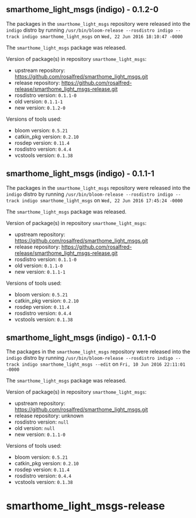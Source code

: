 ## smarthome_light_msgs (indigo) - 0.1.2-0

The packages in the `smarthome_light_msgs` repository were released into the `indigo` distro by running `/usr/bin/bloom-release --rosdistro indigo --track indigo smarthome_light_msgs` on `Wed, 22 Jun 2016 18:10:47 -0000`

The `smarthome_light_msgs` package was released.

Version of package(s) in repository `smarthome_light_msgs`:

- upstream repository: https://github.com/rosalfred/smarthome_light_msgs.git
- release repository: https://github.com/rosalfred-release/smarthome_light_msgs-release.git
- rosdistro version: `0.1.1-0`
- old version: `0.1.1-1`
- new version: `0.1.2-0`

Versions of tools used:

- bloom version: `0.5.21`
- catkin_pkg version: `0.2.10`
- rosdep version: `0.11.4`
- rosdistro version: `0.4.4`
- vcstools version: `0.1.38`


## smarthome_light_msgs (indigo) - 0.1.1-1

The packages in the `smarthome_light_msgs` repository were released into the `indigo` distro by running `/usr/bin/bloom-release --rosdistro indigo --track indigo smarthome_light_msgs` on `Wed, 22 Jun 2016 17:45:24 -0000`

The `smarthome_light_msgs` package was released.

Version of package(s) in repository `smarthome_light_msgs`:

- upstream repository: https://github.com/rosalfred/smarthome_light_msgs.git
- release repository: https://github.com/rosalfred-release/smarthome_light_msgs-release.git
- rosdistro version: `0.1.1-0`
- old version: `0.1.1-0`
- new version: `0.1.1-1`

Versions of tools used:

- bloom version: `0.5.21`
- catkin_pkg version: `0.2.10`
- rosdep version: `0.11.4`
- rosdistro version: `0.4.4`
- vcstools version: `0.1.38`


## smarthome_light_msgs (indigo) - 0.1.1-0

The packages in the `smarthome_light_msgs` repository were released into the `indigo` distro by running `/usr/bin/bloom-release --rosdistro indigo --track indigo smarthome_light_msgs --edit` on `Fri, 10 Jun 2016 22:11:01 -0000`

The `smarthome_light_msgs` package was released.

Version of package(s) in repository `smarthome_light_msgs`:

- upstream repository: https://github.com/rosalfred/smarthome_light_msgs.git
- release repository: unknown
- rosdistro version: `null`
- old version: `null`
- new version: `0.1.1-0`

Versions of tools used:

- bloom version: `0.5.21`
- catkin_pkg version: `0.2.10`
- rosdep version: `0.11.4`
- rosdistro version: `0.4.4`
- vcstools version: `0.1.38`


# smarthome_light_msgs-release
